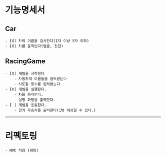 # 기능명세서
## Car
    - [X] 차의 이름을 검사한다(1자 이상 5자 이하)
    - [X] 차를 움직인다(멈춤, 전진)
## RacingGame
    - [X] 게임을 시작한다
        - 자동차의 이름들을 입력받는다
        - 시도할 횟수를 입력받는다.
    - [X] 게임을 실행한다.
        - 차를 움직인다.
        - 실행 과정을 출력한다.
    - [ ] 게임을 종료한다.
        - 경기 우승자를 출력한다(1명 이상일 수 있다.)
---
# 리펙토링
    - MVC 적용 (희망)

